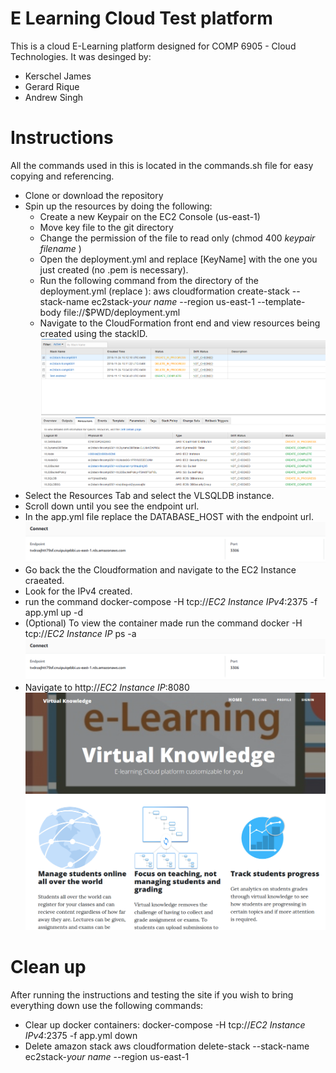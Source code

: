 # E Learning Cloud Test platform
This is a cloud E-Learning platform designed for COMP 6905 - Cloud Technologies. It was desinged by:

* Kerschel James
* Gerard Rique
* Andrew Singh

# Instructions
All the commands used in this is located in the commands.sh file for easy copying and referencing.
* Clone or download the repository
* Spin up the resources by doing the following:
  * Create a new Keypair on the EC2 Console (us-east-1)
  * Move key file to the git directory
  * Change the permission of the file to read only (chmod 400 *keypair filename* )
  * Open the deployment.yml and replace [KeyName] with the one you just created (no .pem is necessary).
  * Run the following command from the directory of the deployment.yml (replace <your name>):
   aws cloudformation create-stack --stack-name ec2stack-*your name* --region us-east-1 --template-body file://$PWD/deployment.yml
  * Navigate to the CloudFormation front end and view resources being created using the stackID.
![CloudFormation Stack ](CloudFormationStack.PNG)
* Select the Resources Tab and select the VLSQLDB instance.
* Scroll down until you see the endpoint url.
* In the app.yml file replace the DATABASE_HOST with the endpoint url.
 ![SQL DB endpoint](SQLDB_Endpoint.PNG)
* Go back the the Cloudformation and navigate to the EC2 Instance craeated.
* Look for the IPv4 created.
* run the command docker-compose  -H tcp://*EC2 Instance IPv4*:2375 -f app.yml up -d
* (Optional) To view the container made run the command docker  -H tcp://*EC2 Instance IP* ps -a
  ![SQL DB endpoint](SQLDB_Endpoint.PNG)
* Navigate to http://*EC2 Instance IP*:8080
  ![SQL DB endpoint](HomePage.PNG)

# Clean up
After running the instructions and testing the site if you wish to bring everything down use the following commands:
* Clear up docker containers: docker-compose -H tcp://*EC2 Instance IPv4*:2375 -f app.yml down
* Delete amazon stack aws cloudformation delete-stack --stack-name ec2stack-*your name* --region us-east-1 
